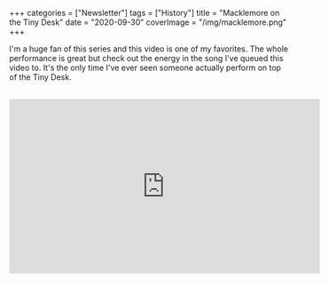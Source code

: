 +++
categories = ["Newsletter"]
tags = ["History"]
title = "Macklemore on the Tiny Desk"
date = "2020-09-30"
coverImage = "/img/macklemore.png"
+++

I'm a huge fan of this series and this video is one of my favorites. The whole performance is great but check out the energy in the song I've queued this video to. It's the only time I've ever seen someone actually perform on top of the Tiny Desk.

<!--more-->

<br>

<iframe width="560" height="315" src="https://www.youtube.com/embed/JrEJmvuKSwo?start=582" frameborder="0" allow="accelerometer; autoplay; clipboard-write; encrypted-media; gyroscope; picture-in-picture" allowfullscreen></iframe>
